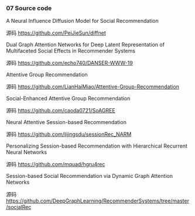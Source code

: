 ### 07 Source code

A Neural Influence Diffusion Model for Social Recommendation

源码 https://github.com/PeiJieSun/diffnet

Dual Graph Attention Networks for Deep Latent Representation of Multifaceted Social Effects in Recommender Systems

源码 https://github.com/echo740/DANSER-WWW-19

Attentive Group Recommendation

源码 https://github.com/LianHaiMiao/Attentive-Group-Recommendation

Social-Enhanced Attentive Group Recommendation

源码 https://github.com/caoda0721/SoAGREE

Neural Attentive Session-based Recommendation

源码 https://github.com/lijingsdu/sessionRec_NARM

Personalizing Session-based Recommendation with Hierarchical Recurrent Neural Networks

源码 https://github.com/mquad/hgru4rec

Session-based Social Recommendation via Dynamic Graph Attention Networks

源码 https://github.com/DeepGraphLearning/RecommenderSystems/tree/master/socialRec